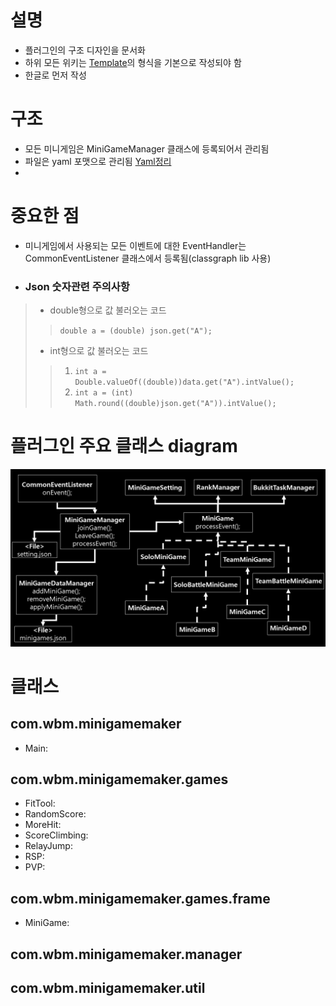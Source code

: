 # 설명
- 플러그인의 구조 디자인을 문서화
- 하위 모든 위키는 [Template]의 형식을 기본으로 작성되야 함
- 한글로 먼저 작성

# 구조
- 모든 미니게임은 MiniGameManager 클래스에 등록되어서 관리됨
- 파일은 yaml 포맷으로 관리됨 [Yaml정리](https://github.com/worldbiomusic/Blog/blob/main/Minecraft/plugin/making/YAML.md)
- 

# 중요한 점
- 미니게임에서 사용되는 모든 이벤트에 대한 EventHandler는 CommonEventListener 클래스에서 등록됨(classgraph lib 사용)
- ### Json 숫자관련 주의사항
> - double형으로 값 불러오는 코드
> > `double a = (double) json.get("A");`
> - int형으로 값 불러오는 코드
> > 1. `int a = Double.valueOf((double))data.get("A").intValue();`
> > 2. `int a = (int) Math.round((double)json.get("A")).intValue();`



# 플러그인 주요 클래스 diagram
![MiniGameMaker_plugin_design](../img/MiniGameMaker_plugin_design.JPG)


# 클래스
## com.wbm.minigamemaker
- Main: 
## com.wbm.minigamemaker.games
- FitTool: 
- RandomScore: 
- MoreHit:
- ScoreClimbing: 
- RelayJump: 
- RSP: 
- PVP: 


## com.wbm.minigamemaker.games.frame
- MiniGame: 

## com.wbm.minigamemaker.manager

## com.wbm.minigamemaker.util















[Template]: template.md

